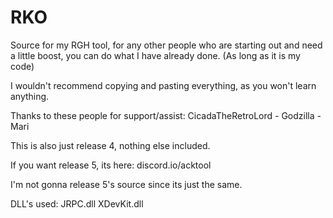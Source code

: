 # RKO
Source for my RGH tool, for any other people who are starting out and need a little boost, you can do what I have already done. (As long as it is my code)

I wouldn't recommend copying and pasting everything, as you won't learn anything.

Thanks to these people for support/assist:
CicadaTheRetroLord - 
Godzilla - 
Mari

This is also just release 4, nothing else included.

If you want release 5, its here:
discord.io/acktool

I'm not gonna release 5's source since its just the same.

DLL's used:
JRPC.dll
XDevKit.dll
